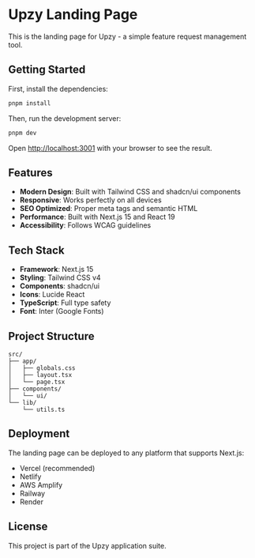 # Upzy Landing Page

This is the landing page for Upzy - a simple feature request management tool.

## Getting Started

First, install the dependencies:

```bash
pnpm install
```

Then, run the development server:

```bash
pnpm dev
```

Open [http://localhost:3001](http://localhost:3001) with your browser to see the result.

## Features

- **Modern Design**: Built with Tailwind CSS and shadcn/ui components
- **Responsive**: Works perfectly on all devices
- **SEO Optimized**: Proper meta tags and semantic HTML
- **Performance**: Built with Next.js 15 and React 19
- **Accessibility**: Follows WCAG guidelines

## Tech Stack

- **Framework**: Next.js 15
- **Styling**: Tailwind CSS v4
- **Components**: shadcn/ui
- **Icons**: Lucide React
- **TypeScript**: Full type safety
- **Font**: Inter (Google Fonts)

## Project Structure

```
src/
├── app/
│   ├── globals.css
│   ├── layout.tsx
│   └── page.tsx
├── components/
│   └── ui/
└── lib/
    └── utils.ts
```

## Deployment

The landing page can be deployed to any platform that supports Next.js:

- Vercel (recommended)
- Netlify
- AWS Amplify
- Railway
- Render

## License

This project is part of the Upzy application suite. 